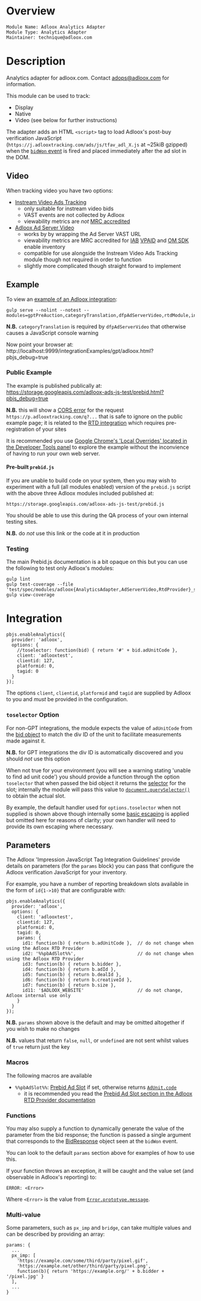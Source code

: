 # Overview

    Module Name: Adloox Analytics Adapter
    Module Type: Analytics Adapter
    Maintainer: technique@adloox.com

# Description

Analytics adapter for adloox.com. Contact adops@adloox.com for information.

This module can be used to track:

 * Display
 * Native
 * Video (see below for further instructions)

The adapter adds an HTML `<script>` tag to load Adloox's post-buy verification JavaScript (`https://j.adlooxtracking.com/ads/js/tfav_adl_X.js` at ~25kiB gzipped) when the [`bidWon` event](https://docs.prebid.org/dev-docs/publisher-api-reference.html#module_pbjs.onEvent) is fired and placed immediately after the ad slot in the DOM.

## Video

When tracking video you have two options:

 * [Instream Video Ads Tracking](https://docs.prebid.org/dev-docs/modules/instreamTracking.html)
     * only suitable for instream video bids
     * VAST events are not collected by Adloox
     * viewability metrics are *not* [MRC accredited](http://mediaratingcouncil.org/)
 * [Adloox Ad Server Video](./adlooxAdServerVideo.md)
     * works by by wrapping the Ad Server VAST URL
     * viewability metrics are MRC accredited for [IAB](https://www.iab.com/) [VPAID](https://iabtechlab.com/standards/video-player-ad-interface-definition-vpaid/) and [OM SDK](https://iabtechlab.com/standards/open-measurement-sdk/) enable inventory
     * compatible for use alongside the Instream Video Ads Tracking module though not required in order to function
     * slightly more complicated though straight forward to implement

## Example

To view an [example of an Adloox integration](../integrationExamples/gpt/adloox.html):

    gulp serve --nolint --notest --modules=gptPreAuction,categoryTranslation,dfpAdServerVideo,rtdModule,instreamTracking,rubiconBidAdapter,spotxBidAdapter,adlooxAnalyticsAdapter,adlooxAdServerVideo,adlooxRtdProvider

**N.B.** `categoryTranslation` is required by `dfpAdServerVideo` that otherwise causes a JavaScript console warning

Now point your browser at: http://localhost:9999/integrationExamples/gpt/adloox.html?pbjs_debug=true

### Public Example

The example is published publically at: https://storage.googleapis.com/adloox-ads-js-test/prebid.html?pbjs_debug=true

**N.B.** this will show a [CORS error](https://developer.mozilla.org/en-US/docs/Web/HTTP/CORS/Errors) for the request `https://p.adlooxtracking.com/q?...` that is safe to ignore on the public example page; it is related to the [RTD integration](./adlooxRtdProvider.md) which requires pre-registration of your sites

It is recommended you use [Google Chrome's 'Local Overrides' located in the Developer Tools panel](https://www.trysmudford.com/blog/chrome-local-overrides/) to explore the example without the inconvience of having to run your own web server.

#### Pre-built `prebid.js`

If you are unable to build code on your system, then you may wish to experiment with a full (all modules enabled) version of the `prebid.js` script with the above three Adloox modules included published at:

    https://storage.googleapis.com/adloox-ads-js-test/prebid.js

You should be able to use this during the QA process of your own internal testing sites.

**N.B.** do *not* use this link or the code at it in production

### Testing

The main Prebid.js documentation is a bit opaque on this but you can use the following to test only Adloox's modules:

    gulp lint
    gulp test-coverage --file 'test/spec/modules/adloox{AnalyticsAdapter,AdServerVideo,RtdProvider}_spec.js'
    gulp view-coverage

# Integration

    pbjs.enableAnalytics({
      provider: 'adloox',
      options: {
        //toselector: function(bid) { return '#' + bid.adUnitCode },
        client: 'adlooxtest',
        clientid: 127,
        platformid: 0,
        tagid: 0
      }
    });

The options `client`, `clientid`, `platformid` and `tagid` are supplied by Adloox to you and *must* be provided in the configuration.

### `toselector` Option

For non-GPT integrations, the module expects the value of `adUnitCode` from the [bid object](https://docs.prebid.org/dev-docs/publisher-api-reference.html#module_pbjs.getBidResponses) to match the div ID of the unit to facilitate measurements made against it.

**N.B.** for GPT integrations the div ID is automatically discovered and you should *not* use this option

When not true for your environment (you will see a warning stating 'unable to find ad unit code') you should provide a function through the option `toselector` that when passed the bid object it returns the [selector](https://www.javascripttutorial.net/javascript-dom/javascript-queryselector/) for the slot; internally the module will pass this value to [`document.querySelector()`](https://developer.mozilla.org/en-US/docs/Web/API/Document/querySelector) to obtain the actual slot.

By example, the default handler used for `options.toselector` when not supplied is shown above though internally some [basic escaping](https://mathiasbynens.be/notes/css-escapes) is applied but omitted here for reasons of clarity; your own handler will need to provide its own escaping where necessary.

## Parameters

The Adloox 'Impression JavaScript Tag Integration Guidelines' provide details on parameters (for the `params` block) you can pass that configure the Adloox verification JavaScript for your inventory.

For example, you have a number of reporting breakdown slots available in the form of `id{1->10}` that are configurable with:

    pbjs.enableAnalytics({
      provider: 'adloox',
      options: {
        client: 'adlooxtest',
        clientid: 127,
        platformid: 0,
        tagid: 0,
        params: {
          id1: function(b) { return b.adUnitCode },  // do not change when using the Adloox RTD Provider
          id2: '%%pbAdSlot%%',                       // do not change when using the Adloox RTD Provider
          id3: function(b) { return b.bidder },
          id4: function(b) { return b.adId },
          id5: function(b) { return b.dealId },
          id6: function(b) { return b.creativeId },
          id7: function(b) { return b.size },
          id11: '$ADLOOX_WEBSITE'                    // do not change, Adloox internal use only
        }
      }
    });

**N.B.** `params` shown above is the default and may be omitted altogether if you wish to make no changes

**N.B.** values that return `false`, `null`, or `undefined` are not sent whilst values of `true` return just the key

### Macros

The following macros are available

 * `%%pbAdSlot%%`: [Prebid Ad Slot](https://docs.prebid.org/features/pbAdSlot.html) if set, otherwise returns [`AdUnit.code`](https://docs.prebid.org/dev-docs/adunit-reference.html)
     * it is recommended you read the [Prebid Ad Slot section in the Adloox RTD Provider documentation](./adlooxRtdProvider.md#prebid-ad-slot)

### Functions

You may also supply a function to dynamically generate the value of the parameter from the bid response; the function is passed a single argument that corresponds to the [BidResponse](https://docs.prebid.org/dev-docs/publisher-api-reference.html#module_pbjs.getBidResponses) object seen at the `bidWon` event.

You can look to the default `params` section above for examples of how to use this.

If your function throws an exception, it will be caught and the value set (and observable in Adloox's reporting) to:

    ERROR: <Error>

Where `<Error>` is the value from [`Error.prototype.message`](https://developer.mozilla.org/en-US/docs/Web/JavaScript/Reference/Global_Objects/Error/message).

### Multi-value

Some parameters, such as `px_imp` and `bridge`, can take multiple values and can be described by providing an array:

    params: {
      ...
      px_imp: [
        'https://example.com/some/third/party/pixel.gif',
        'https://example.net/other/third/party/pixel.png',
        function(b){ return 'https://example.org/' + b.bidder + '/pixel.jpg' }
      ],
      ...
    }
